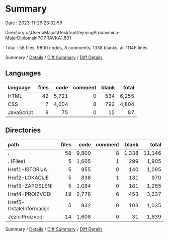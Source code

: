# Summary

Date : 2023-11-29 23:32:59

Directory c:\\Users\\Majus\\Desktop\\GejmingProdavinica-MajerDiplomskiPOPRAVKA1.831

Total : 58 files,  9800 codes, 8 comments, 1338 blanks, all 11146 lines

Summary / [Details](details.md) / [Diff Summary](diff.md) / [Diff Details](diff-details.md)

## Languages
| language | files | code | comment | blank | total |
| :--- | ---: | ---: | ---: | ---: | ---: |
| HTML | 42 | 5,721 | 0 | 534 | 6,255 |
| CSS | 7 | 4,004 | 8 | 792 | 4,804 |
| JavaScript | 9 | 75 | 0 | 12 | 87 |

## Directories
| path | files | code | comment | blank | total |
| :--- | ---: | ---: | ---: | ---: | ---: |
| . | 58 | 9,800 | 8 | 1,338 | 11,146 |
| . (Files) | 5 | 1,605 | 1 | 299 | 1,905 |
| Href1-ISTORIJA | 5 | 955 | 0 | 140 | 1,095 |
| Href2-LOKACIJE | 5 | 838 | 1 | 131 | 970 |
| Href3-ZAPOSLENI | 5 | 1,084 | 0 | 181 | 1,265 |
| Href4-PROIZVODI | 19 | 2,778 | 6 | 453 | 3,237 |
| Href5-OstaleInformacije | 5 | 932 | 0 | 103 | 1,035 |
| JeziciProizvodi | 14 | 1,608 | 0 | 31 | 1,639 |

Summary / [Details](details.md) / [Diff Summary](diff.md) / [Diff Details](diff-details.md)